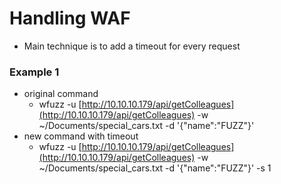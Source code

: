 # Handling WAF

* Main technique is to add a timeout for every request

### Example 1

* original command
  * wfuzz -u [http://10.10.10.179/api/getColleagues](http://10.10.10.179/api/getColleagues) -w ~/Documents/special\_cars.txt -d '{"name":"FUZZ"}'
* new command with timeout
  * wfuzz -u [http://10.10.10.179/api/getColleagues](http://10.10.10.179/api/getColleagues) -w ~/Documents/special\_cars.txt -d '{"name":"FUZZ"}' -s 1

